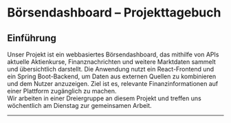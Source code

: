 # Börsendashboard – Projekttagebuch

## Einführung
Unser Projekt ist ein webbasiertes Börsendashboard, das mithilfe von APIs aktuelle Aktienkurse, Finanznachrichten und weitere Marktdaten sammelt und übersichtlich darstellt. Die Anwendung nutzt ein React-Frontend und ein Spring Boot-Backend, um Daten aus externen Quellen zu kombinieren und dem Nutzer anzuzeigen. Ziel ist es, relevante Finanzinformationen auf einer Plattform zugänglich zu machen.  
Wir arbeiten in einer Dreiergruppe an diesem Projekt und treffen uns wöchentlich am Dienstag zur gemeinsamen Arbeit.

---

